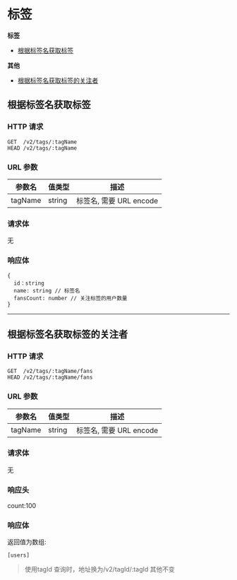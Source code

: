# 标签

**标签**
* [根据标签名获取标签](#根据标签名获取标签)

**其他**
* [根据标签名获取标签的关注者](#根据标签名获取标签的关注者)

## 根据标签名获取标签

### HTTP 请求

```
GET  /v2/tags/:tagName
HEAD /v2/tags/:tagName
```

### URL 参数

参数名     | 值类型      | 描述
--------- | ---------- | -------------------------------------------------------
tagName  | string     | 标签名, 需要 URL encode

### 请求体

无

### 响应体

```
{
  id：string
  name: string // 标签名
  fansCount: number // 关注标签的用户数量
}
```

---

## 根据标签名获取标签的关注者

### HTTP 请求

```
GET  /v2/tags/:tagName/fans
HEAD /v2/tags/:tagName/fans
```

### URL 参数

参数名   | 值类型    | 描述
-------- | --------- | ----------------------------
tagName  | string    | 标签名, 需要 URL encode


### 请求体

无

### 响应头

count:100

### 响应体

返回值为数组:

```
[users]
```


>  使用tagId 查询时，地址换为/v2/tagId/:tagId  其他不变